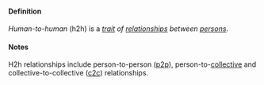 #### Definition

*Human-to-human* (h2h) is a *[trait](https://github.com/gcassel/Modular-Organizing-Terminology/blob/master/terms/trait.md) of [relationships](https://github.com/gcassel/Modular-Organizing-Terminology/blob/master/terms/relate.md) between [persons](https://github.com/gcassel/Modular-Organizing-Terminology/blob/master/terms/person.md)*.

#### Notes

H2h relationships include person-to-person ([p2p](https://github.com/gcassel/Modular-Organizing-Terminology/blob/master/terms/p2p.md)), person-to-[collective](https://github.com/gcassel/Modular-Organizing-Terminology/blob/master/terms/collective.md) and collective-to-collective ([c2c](https://github.com/gcassel/Modular-Organizing-Terminology/blob/master/terms/c2c.md)) relationships.
